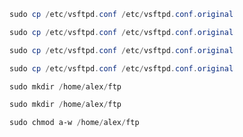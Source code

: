 ```ps1
sudo cp /etc/vsftpd.conf /etc/vsftpd.conf.original
```

```ps1
sudo cp /etc/vsftpd.conf /etc/vsftpd.conf.original
```

```ps1
sudo cp /etc/vsftpd.conf /etc/vsftpd.conf.original
```

```ps1
sudo cp /etc/vsftpd.conf /etc/vsftpd.conf.original
```

```ps1
sudo mkdir /home/alex/ftp
```
```ps1
sudo mkdir /home/alex/ftp
```


```ps1
sudo chmod a-w /home/alex/ftp
```